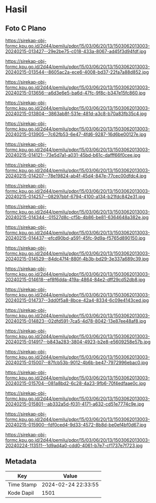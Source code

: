 # Hasil

## Foto C Plano

https://sirekap-obj-formc.kpu.go.id/2d44/pemilu/pdpr/15/03/06/20/13/1503062013003-20240215-013427--29e2be75-c018-433a-8067-ad45f3d94fdf.jpg

https://sirekap-obj-formc.kpu.go.id/2d44/pemilu/pdpr/15/03/06/20/13/1503062013003-20240215-013544--8605ac2a-ece6-4008-bd37-22fa7a88d852.jpg

https://sirekap-obj-formc.kpu.go.id/2d44/pemilu/pdpr/15/03/06/20/13/1503062013003-20240215-013656--a6d3e6e5-ba6d-47fc-9f8c-b347e15fc860.jpg

https://sirekap-obj-formc.kpu.go.id/2d44/pemilu/pdpr/15/03/06/20/13/1503062013003-20240215-013804--3863ab8f-531e-481d-a3c8-b70a83fb35c4.jpg

https://sirekap-obj-formc.kpu.go.id/2d44/pemilu/pdpr/15/03/06/20/13/1503062013003-20240215-013905--7c62fb53-6e47-4fd6-9287-16d6be00127e.jpg

https://sirekap-obj-formc.kpu.go.id/2d44/pemilu/pdpr/15/03/06/20/13/1503062013003-20240215-014121--73e5d7a1-a031-45bd-b61c-dafff66f0cee.jpg

https://sirekap-obj-formc.kpu.go.id/2d44/pemilu/pdpr/15/03/06/20/13/1503062013003-20240215-014207--78e19824-ab4f-45d4-847e-77cec00dfdc4.jpg

https://sirekap-obj-formc.kpu.go.id/2d44/pemilu/pdpr/15/03/06/20/13/1503062013003-20240215-014257--08297bbf-6794-4100-a134-b21fdc842e31.jpg

https://sirekap-obj-formc.kpu.go.id/2d44/pemilu/pdpr/15/03/06/20/13/1503062013003-20240215-014344--01527d8c-cf5b-4b86-be81-6364648a382e.jpg

https://sirekap-obj-formc.kpu.go.id/2d44/pemilu/pdpr/15/03/06/20/13/1503062013003-20240215-014437--efcd90bd-a591-45fc-9d9a-f5765d890150.jpg

https://sirekap-obj-formc.kpu.go.id/2d44/pemilu/pdpr/15/03/06/20/13/1503062013003-20240215-014529--84dc47f4-880f-4b3b-bd29-3e337a689c39.jpg

https://sirekap-obj-formc.kpu.go.id/2d44/pemilu/pdpr/15/03/06/20/13/1503062013003-20240215-014618--ef8f6dda-419a-4864-84e2-dff29cd52db8.jpg

https://sirekap-obj-formc.kpu.go.id/2d44/pemilu/pdpr/15/03/06/20/13/1503062013003-20240215-014737--3dd0f5a8-8bce-42a4-8334-6c09e4143ced.jpg

https://sirekap-obj-formc.kpu.go.id/2d44/pemilu/pdpr/15/03/06/20/13/1503062013003-20240215-014823--02dfd591-7ca5-4d78-8042-13e87ee48af8.jpg

https://sirekap-obj-formc.kpu.go.id/2d44/pemilu/pdpr/15/03/06/20/13/1503062013003-20240215-014917--b843a283-3804-4923-b2e8-e5609258e57b.jpg

https://sirekap-obj-formc.kpu.go.id/2d44/pemilu/pdpr/15/03/06/20/13/1503062013003-20240215-015007--87fcb53b-9012-4b6b-be47-7972996ebac0.jpg

https://sirekap-obj-formc.kpu.go.id/2d44/pemilu/pdpr/15/03/06/20/13/1503062013003-20240215-015704--081a8bd2-6c28-4a23-9fb6-70f4edfaae0c.jpg

https://sirekap-obj-formc.kpu.go.id/2d44/pemilu/pdpr/15/03/06/20/13/1503062013003-20240215-015801--ab332a5d-f031-4171-a632-cd51e7774c9e.jpg

https://sirekap-obj-formc.kpu.go.id/2d44/pemilu/pdpr/15/03/06/20/13/1503062013003-20240215-015900--fdf0ced4-9d33-4572-8b8d-be0ef4bf0d67.jpg

https://sirekap-obj-formc.kpu.go.id/2d44/pemilu/pdpr/15/03/06/20/13/1503062013003-20240224-113511--1d9ad4a0-cdd0-4061-b7e7-cf1737e7f723.jpg


## Metadata

| Key        | Value               |
| ---------- | ------------------- |
| Time Stamp | 2024-02-24 22:33:55 |
| Kode Dapil | 1501                |



